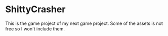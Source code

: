 # ShittyCrasher
This is the game project of my next game project. Some of the assets is not free so I won't include them. 
